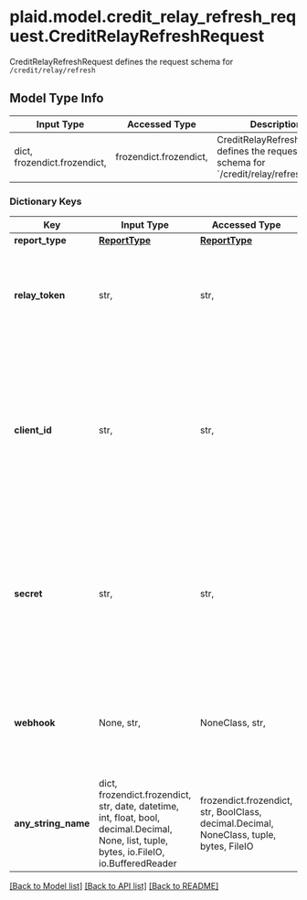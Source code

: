 # plaid.model.credit_relay_refresh_request.CreditRelayRefreshRequest

CreditRelayRefreshRequest defines the request schema for `/credit/relay/refresh`

## Model Type Info
Input Type | Accessed Type | Description | Notes
------------ | ------------- | ------------- | -------------
dict, frozendict.frozendict,  | frozendict.frozendict,  | CreditRelayRefreshRequest defines the request schema for &#x60;/credit/relay/refresh&#x60; | 

### Dictionary Keys
Key | Input Type | Accessed Type | Description | Notes
------------ | ------------- | ------------- | ------------- | -------------
**report_type** | [**ReportType**](ReportType.md) | [**ReportType**](ReportType.md) |  | 
**relay_token** | str,  | str,  | The &#x60;relay_token&#x60; granting access to the report you would like to refresh. | 
**client_id** | str,  | str,  | Your Plaid API &#x60;client_id&#x60;. The &#x60;client_id&#x60; is required and may be provided either in the &#x60;PLAID-CLIENT-ID&#x60; header or as part of a request body. | [optional] 
**secret** | str,  | str,  | Your Plaid API &#x60;secret&#x60;. The &#x60;secret&#x60; is required and may be provided either in the &#x60;PLAID-SECRET&#x60; header or as part of a request body. | [optional] 
**webhook** | None, str,  | NoneClass, str,  | The URL registered to receive webhooks when the report of a relay token has been refreshed. | [optional] 
**any_string_name** | dict, frozendict.frozendict, str, date, datetime, int, float, bool, decimal.Decimal, None, list, tuple, bytes, io.FileIO, io.BufferedReader | frozendict.frozendict, str, BoolClass, decimal.Decimal, NoneClass, tuple, bytes, FileIO | any string name can be used but the value must be the correct type | [optional]

[[Back to Model list]](../../README.md#documentation-for-models) [[Back to API list]](../../README.md#documentation-for-api-endpoints) [[Back to README]](../../README.md)


